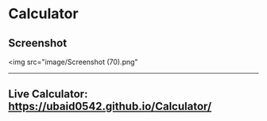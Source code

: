 # Calculator
## Screenshot 
<img src="image/Screenshot (70).png"

---

## Live Calculator: https://ubaid0542.github.io/Calculator/

